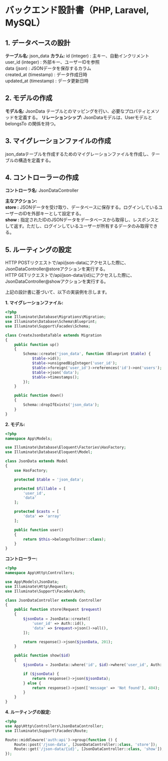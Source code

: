 # バックエンド設計書（PHP, Laravel, MySQL）

## 1. データベースの設計

**テーブル名:** json_data
**カラム:**
id (integer) : 主キー、自動インクリメント  
user_id (integer) : 外部キー、ユーザーIDを参照  
data (json) : JSONデータを保存するカラム  
created_at (timestamp) : データ作成日時  
updated_at (timestamp) : データ更新日時  

## 2. モデルの作成

**モデル名:** JsonData
テーブルとのマッピングを行い、必要なプロパティとメソッドを定義する。
**リレーションシップ:** JsonDataモデルは、Userモデルと belongsTo の関係を持つ。

## 3. マイグレーションファイルの作成

json_dataテーブルを作成するためのマイグレーションファイルを作成し、テーブルの構造を定義する。

## 4. コントローラーの作成

**コントローラ名:** JsonDataController

**主なアクション:**  
**store :** JSONデータを受け取り、データベースに保存する。ログインしているユーザーのIDを外部キーとして設定する。  
**show :** 指定されたIDのJSONデータをデータベースから取得し、レスポンスとして返す。ただし、ログインしているユーザーが所有するデータのみ取得できる。

## 5. ルーティングの設定

HTTP POSTリクエストで/api/json-dataにアクセスした際に、JsonDataController@storeアクションを実行する。  
HTTP GETリクエストで/api/json-data/{id}にアクセスした際に、JsonDataController@showアクションを実行する。  

上記の設計書に基づいて、以下の実装例を示します。

**1. マイグレーションファイル:**

```php
<?php
use Illuminate\Database\Migrations\Migration;
use Illuminate\Database\Schema\Blueprint;
use Illuminate\Support\Facades\Schema;

class CreateJsonDataTable extends Migration
{
    public function up()
    {
        Schema::create('json_data', function (Blueprint $table) {
            $table->id();
            $table->unsignedBigInteger('user_id');
            $table->foreign('user_id')->references('id')->on('users');
            $table->json('data');
            $table->timestamps();
        });
    }

    public function down()
    {
        Schema::dropIfExists('json_data');
    }
}
```

**2. モデル:**

```php
<?php
namespace App\Models;

use Illuminate\Database\Eloquent\Factories\HasFactory;
use Illuminate\Database\Eloquent\Model;

class JsonData extends Model
{
    use HasFactory;

    protected $table = 'json_data';

    protected $fillable = [
        'user_id',
        'data'
    ];

    protected $casts = [
        'data' => 'array'
    ];

    public function user()
    {
        return $this->belongsTo(User::class);
    }
}
```

**コントローラー:**

```php
<?php
namespace App\Http\Controllers;

use App\Models\JsonData;
use Illuminate\Http\Request;
use Illuminate\Support\Facades\Auth;

class JsonDataController extends Controller
{
    public function store(Request $request)
    {
        $jsonData = JsonData::create([
            'user_id' => Auth::id(),
            'data' => $request->json()->all(),
        ]);

        return response()->json($jsonData, 201);
    }

    public function show($id)
    {
        $jsonData = JsonData::where('id', $id)->where('user_id', Auth::id())->first();

        if ($jsonData) {
            return response()->json($jsonData);
        } else {
            return response()->json(['message' => 'Not found'], 404);
        }
    }
}
```

**4. ルーティングの設定:**

```php
<?php
use App\Http\Controllers\JsonDataController;
use Illuminate\Support\Facades\Route;

Route::middleware('auth:api')->group(function () {
    Route::post('/json-data', [JsonDataController::class, 'store']);
    Route::get('/json-data/{id}', [JsonDataController::class, 'show']);
});
```

